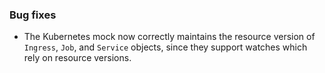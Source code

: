 ### Bug fixes

- The Kubernetes mock now correctly maintains the resource version of `Ingress`, `Job`, and `Service` objects, since they support watches which rely on resource versions.
